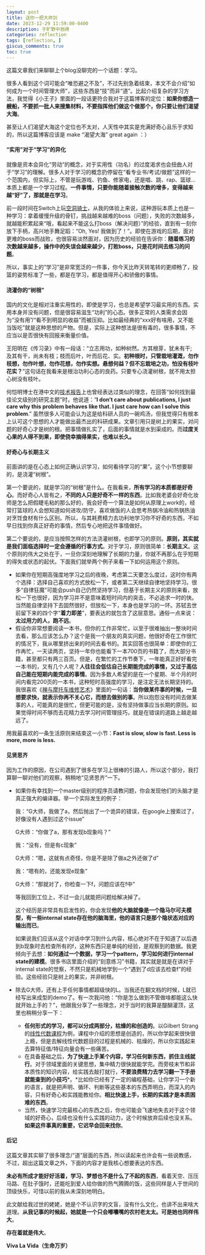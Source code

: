 ```yaml
---
layout: post
title: 送你一把大师剑
date: 2023-12-29 11:59:00-0400
description: 于旷野中驰骋
categories: reflection
tags: [reflection, ]
giscus_comments: true
toc: true
---
```


这篇文章我们来聊聊上个blog没聊完的一个话题：学习。

很多人看到这个词可能会“唯恐避之不及”，不过先别急着结束，本文不会介绍“如何成为一个时间管理大师”，这些东西是“技”而非“道”。比起介绍复杂的学习方法，我觉得《小王子》里面的一段话更符合我对于这篇博客的定位：**如果你想造一艘船，不要抓一批人来搜集材料，不要指挥他们做这个做那个，你只要让他们渴望大海**。

甚至让人们渴望大海这个定位也不太对，人天性中其实是充满好奇心且乐于求知的，所以这篇博客应该是 make “渴望大海” great again ：）


#### “实用”对于“学习”的异化

就像是资本会异化“劳动”的概念，对于实用性（功名）的过度渴求也会扭曲人对于“学习”的理解。很多人对于学习的概念扔停留在“看专业书/考试/做题”这样的一个范围内，但实际上，不管是玩游戏、钓鱼、修家电，还是唱、跳、rap、篮球…本质上都是一个学习过程。**一件事情，只要你能随着接触次数的增多，变得越来越“好”了，那就是在学习**。

前一段时间在Switch上玩[空洞骑士](https://www.douban.com/game/26973112/)，从我的体验上来说，这种游玩本质上也是一种学习：拿着缓慢升级的骨钉，挑战越来越难的boss（问题），失败的次数越多，就越能积累起来“哦，看起来不能这么打boss（解决问题）”的经验，直到有一刻你放下手柄，高兴地手舞足蹈：“Oh, Yes!  我做到了！”。即使在游戏的后期，面对更难的boss而战败，也很容易淡然面对，因为历史的经验在告诉你：**随着练习的次数越来越多，操作中的失误会越来越少，打败boss，只是花时间去练习的问题**。

所以，事实上的”学习”是非常宽泛的一件事，你今天比昨天转笔转的更顺畅了，投篮的姿势标准了一些，都是在学习，都是值得开心和骄傲的事情。


#### 浇灌你的“树根”

国内的文化是相对注重实用性的，即使是学习，也总是希望学习最实用的东西。实用本身并没有问题，但是很容易滋生“功利”的心态。很多正常的人类需求会因为“没有用”/“看不到明显的收益”而被压抑。比如最经典的“xxx好有啥用，又不能当饭吃”就是这种思想的产物。但是，实际上这种想法是很有毒的，很多事情，不应当以是否很快有回报来衡量价值。

王阳明在《传习录》中有一段话：“立志用功，如种树然。方其根芽，犹未有干; 及其有干，尚未有枝；枝而后叶，叶而后花、实。**初种根时，只管栽培灌溉，勿作枝想，勿作叶想，勿作花想，勿作实想。悬想何益？但不忘栽培之功，怕没有枝叶花实？**”这句话在我看来是根治功利心态的良药。只要专心浇灌树根，就不用太担心树没有枝叶。

何恺明博士在港中文的[技术报告](https://cutv.cpr.cuhk.edu.hk/detail/1572?lang=zh_tw&t=%E4%BD%95%E6%84%B7%E6%98%8E%E5%8D%9A%E5%A3%AB-2023%E5%B9%B4%E7%8D%B2%E7%8D%8E%E4%BA%BA%E5%AD%B8%E8%A1%93%E5%A0%B1%E5%91%8A%E6%9C%83)上也曾经表达过类似的理念，在回答“如何找到最佳论文级别的研究主题”时，他说道：“**I don’t care about publications, I just care why this problem behaves like that. I just care how can I solve this problem**.” 虽然很多人可能会认为这是给科研人员的一碗鸡汤，但我觉得只有根本上认可这个思想的人才能做出最杰出的科研成果。文章引用只是树上的果实，对问题的好奇心才是树的根。把事情做扎实了，后面的事情就是水到渠成的。而**过度关心果的人得不到果，即使侥幸摘得果实，也难以长久。**


#### 好奇心与长期主义

前面讲的是在心态上如何正确认识学习，如何看待学习的“果”。这个小节想要聊的，是浇灌“树根”。

第一个要说的，就是学习的“树根”是什么。在我看来，**所有学习的本质都是好奇心**。而好奇心人皆有之，**不同的人只是好奇不一样的东西**。比如我老婆会好奇化妆师是怎么把假睫毛粘的那么好的，我会好奇一个算法是如何从原理上work的，经常打篮球的人会想知道如何进攻/防守，喜欢做饭的人会思考热锅冷油和热锅热油对烹饪食材有什么区别。所以，与其耗费精力去功利地学习你不好奇的东西，不如早日找到你真正好奇的事情，然后专心地把这件事情做好。

第二个要说的，是应当按照怎样的方法浇灌树根，也即学习的原则。**原则，其实就是我们面临选择时一定会遵循的行事方式**。对于学习，原则很简单：**长期主义**。这个原则的伟大之处在于，一旦你深刻地理解了长期的力量，你就不再那么在乎短期的得失或状态的起伏。下面我们就举两个例子来看一下如何运用这个原则。

- 如果你在短期高强度地学习之后的夜晚，考虑第二天要怎么度过，这时你有两个选择：选择自己喜欢的方式放松一下，或者第二天继续自律地坚持学习。很多“自律狂魔”可能会push自己仍然坚持学习，但基于长期主义的原则来看，放松一下也很好，因为学习并不是意味着短时间内的突击，不必追求一时的快。当然能自律坚持下去固然很好，但放松一下，本身也是学习的一环。苏轼去世前留下来的四个字“**着力即差**”，要表达的就包含了这层意思。通俗一点来说：**太过用力的人，跑不远**。
- 假设你非常想要阅读一本书，但你的工作非常忙，以至于很难抽出一整块时间去看，那么应该怎么办？这个是我一个朋友的真实问题，他很好奇在工作很忙的情况下，我从哪里挤出来的时间去看书的。其实回答也很简单：即使你的工作再忙，一天读两页，坚持一年你也能看下一本700页的书籍了，而大部分书籍，甚至都只有两三百页。但是，在繁忙的工作节奏下，一年能真正好好看完一本书的，又有几个人呢？**人往往会低估自己长期能完成的事情，又过于高估自己能在短期内能完成的事情**。因为多数人希望的是在一个星期、半个月的时间内看完200页的一本书，这种短时高强度的学习，是注定无法长期坚持的。我很喜欢《[禅与摩托车维修艺术](https://book.douban.com/subject/6811366/)》里面的一句话：**当你做某件事的时候，一旦想要求快，就表示你再不关心它，而想去做别的事**。所以抱怨没有时间去做某事的人，可能真的是很忙，但更可能的是，没有坚持做事应当长期的原则。如果觉得时间不够而去花精力去学习时间管理技巧，就是在错误的道路上越走越远了。

用我最喜欢的一条生活原则来结束这一小节：**Fast is slow, slow is fast. Less is more, more is less.**


#### 见贤思齐

因为工作的原因，在公司遇到了很多在学习上很棒的引路人，所以这个部分，我打算聊一聊对他们的观察，稍稍地“见贤思齐”一下。

- 如果你有幸找到一个master级别的程序员请教问题，你会发现他们的头脑才是真正强大的编译器。举一个实际发生的例子：
    
    我：“G大师，我做了a，然后抛出了一个诡异的错误，在google上搜索过了，好像没有人遇到过这个issue”
    
    G大师：“你做了a，那有发现b现象吗？”
    
    我：“没有，但是有c现象”
    
    G大师：“嗯，这就有点奇怪，你是不是除了做a之外还做了d”
    
    我：“嗯有的，还能发现e现象”
    
    G大师：“那就对了，你检查一下f，问题应该在f中”
    
    等我回到工位上，不过一会儿就能把问题给解决掉了。
    
    这个经历是非常具有启发性的，你会发现**他的大脑就像是一个隐马尔可夫模型，有一些internal state存在他的脑海里，他的语言只是那个隐状态对应的输出而已**。
    
    如果说我们应该从这个对话中学习到什么内容，核心绝对不在于知道了以后遇到b现象时去检查所有的f，这种东西只是单纯的经验，是观察到的数据。我更倾向于去想：**如何通过一个数据，学习一个pattern，学习如何进行internal state的建模**。很多书店里面介绍的“刻意练习”书籍，其实就是就是在讲对于internal state的觉察，不然只是机械地学到一个“遇到了d应该去检查f”的经验。这些经验只是树上的果实，并非树根。
    
- 除去G大师，还有上手任何事情都超级快的L。当我还在翻文档的时候，L就已经写出来成型的demo了。有一次我问他：“你是怎么做到不管做啥都能这么快就开始上手的？”，他跟我分享了一些理念，对于当时的我算是醍醐灌顶，这里也稍稍分享一下：
    - **任何形式的学习，都可以分成两部分，枯燥的和创造的**。以Gilbert Strang的[线性代数课程](https://www.bilibili.com/video/BV18K4y1R7MP/)为例，课程中介绍的思想是创造的，所以你学起来很快很上瘾，但是去解线性代数题目的过程是机械的、枯燥的，所以你实践起来去算特征值/特征向量会有一些痛苦。
    - 在具备基础之后，**为了快速上手某个内容，学习任何新东西，抓住主线就行**。对于领域里面的关键思想，集中精力很快就能学完。而旁枝末节和非本质性的知识内容，给实践去敲打就行，**不要浪费精力去学习翻一下手册就能查到的小技巧***。*比如你已经有了一定的编程基础，让你学习一个新的语言，就是把声明、循环、判断等这些基本的东西弄明白，而深入的内容，只有好奇心和实践能教给你。**相比快速上手，长期的实践才是本质困难的东西**。
    - 当然，快速学习完最核心的东西之后，你也可能会飞速地失去对于这个领域的好奇心，后续也没有什么实践的动力，这个时候放弃后续也没关系。**如果这件事真的重要，它迟早会回来找你**。


#### 后记

这篇文章其实聊了很多理念/“道”层面的东西，所以读起来也许会有一些说教感，不过，超出这篇文章之外，下面的内容才是我核心想要表达的东西。

**未必有所成才能好好活着，学习、梦想也不是什么了不起的东西**，看着天空、压压马路、在肚子饿时，还能吃到爱人给你做的热气腾腾的饭，这些同样是人于世间的顶级快乐，可惜以前的我从未深刻地明白。

此文献给我过世的姥姥，她是个不认识字的文盲，没有什么文化，也讲不出来啥大道理。**从我记事的时候起，她就是一个只会嘟囔嘴的农村老太太。可是她也同样伟大**。

**存在着就是伟大**。

**Viva La Vida（生命万岁）**
